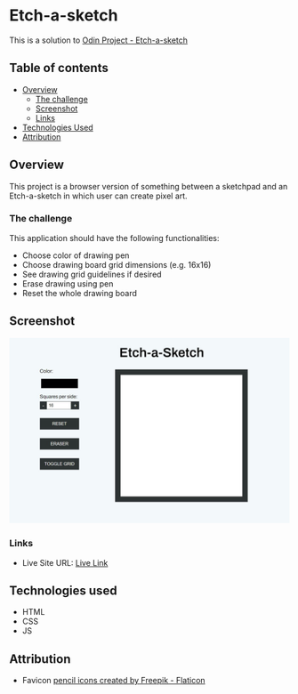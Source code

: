 # Etch-a-sketch

This is a solution to [Odin Project - Etch-a-sketch](https://www.theodinproject.com/lessons/foundations-etch-a-sketch)

## Table of contents
- [Overview](#overview)
  - [The challenge](#the-challenge)
  - [Screenshot](#screenshot)
  - [Links](#links)
- [Technologies Used](#technologies-used)
- [Attribution](#attribution)

## Overview
This project is a browser version of something between a sketchpad and an Etch-a-sketch in which user can create pixel art.

### The challenge
This application should have the following functionalities:
- Choose color of drawing pen
- Choose drawing board grid dimensions (e.g. 16x16)
- See drawing grid guidelines if desired
- Erase drawing using pen
- Reset the whole drawing board

## Screenshot
![](./assets/solution-etch-a-sketch.JPG)

### Links
- Live Site URL: [Live Link](https://hamnaishaq.github.io/etch-a-sketch/)

## Technologies used
- HTML
- CSS
- JS

## Attribution

- Favicon <a href="https://www.flaticon.com/free-icons/pencil" title="pencil icons">pencil icons created by Freepik - Flaticon</a>
